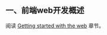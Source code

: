 ## 一、前端web开发概述

阅读 [Getting started with the web](https://developer.mozilla.org/en-US/docs/Learn/Front-end_web_developer) 章节。

